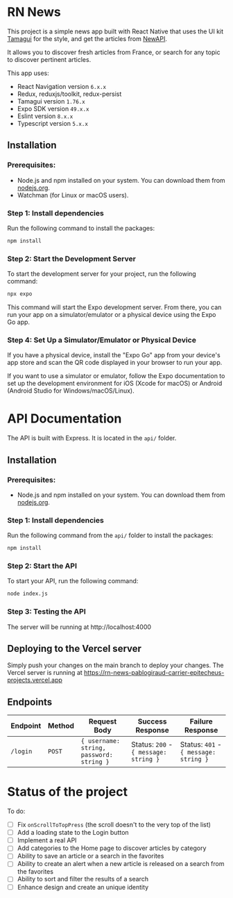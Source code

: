 <!-- README about the project -->
# RN News

This project is a simple news app built with React Native that uses the UI kit [Tamagui](https://tamagui.dev/) for the style, and get the articles from [NewAPI](newsapi.org).

It allows you to discover fresh articles from France, or search for any topic to discover pertinent articles.

This app uses:
- React Navigation version `6.x.x`
- Redux, reduxjs/toolkit, redux-persist
- Tamagui version `1.76.x`
- Expo SDK version `49.x.x`
- Eslint version `8.x.x`
- Typescript version `5.x.x`

## Installation

### Prerequisites:

- Node.js and npm installed on your system. You can download them from [nodejs.org](nodejs.org).
- Watchman (for Linux or macOS users).

### Step 1: Install dependencies
Run the following command to install the packages:

```bash
npm install
```

### Step 2: Start the Development Server
To start the development server for your project, run the following command:

```bash
npx expo
```
This command will start the Expo development server. From there, you can run your app on a simulator/emulator or a physical device using the Expo Go app.

### Step 4: Set Up a Simulator/Emulator or Physical Device

If you have a physical device, install the "Expo Go" app from your device's app store and scan the QR code displayed in your browser to run your app.

If you want to use a simulator or emulator, follow the Expo documentation to set up the development environment for iOS (Xcode for macOS) or Android (Android Studio for Windows/macOS/Linux).

# API Documentation
The API is built with Express. It is located in the `api/` folder.

## Installation

### Prerequisites:

- Node.js and npm installed on your system. You can download them from [nodejs.org](nodejs.org).

### Step 1: Install dependencies
Run the following command from the `api/` folder to install the packages:

```bash
npm install
```

### Step 2: Start the API
To start your API, run the following command:
```bash
node index.js
```

### Step 3: Testing the API

The server will be running at http://localhost:4000

## Deploying to the Vercel server

Simply push your changes on the main branch to deploy your changes.
The Vercel server is running at https://rn-news-pablogiraud-carrier-epitecheus-projects.vercel.app

## Endpoints

|Endpoint|Method|Request Body|Success Response|Failure Response|
|--------|------|------------|----------------|----------------|
|`/login`|`POST`|`{ username: string, password: string }`|Status: `200` - `{ message: string }`|Status: `401` - `{ message: string }`|

# Status of the project

To do:
- [ ] Fix `onScrollToTopPress` (the scroll doesn't to the very top of the list)
- [ ] Add a loading state to the Login button
- [ ] Implement a real API
- [ ] Add categories to the Home page to discover articles by category
- [ ] Ability to save an article or a search in the favorites
- [ ] Ability to create an alert when a new article is released on a search from the favorites
- [ ] Ability to sort and filter the results of a search
- [ ] Enhance design and create an unique identity
